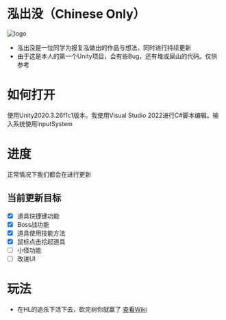 # 泓出没（Chinese Only）
![logo](https://qipaozhu.github.io/Assets/BonieHong/logo.png)
- 泓出没是一位同学为报复泓做出的作品与想法，同时进行持续更新
- 由于这是本人的第一个Unity项目，会有些Bug，还有堆成屎山的代码。仅供参考
# 如何打开
使用Unity2020.3.26f1c1版本。我使用Visual Studio 2022进行C#脚本编辑。输入系统使用InputSystem
# 进度
正常情况下我们都会在进行更新
## 当前更新目标
- [X] 道具快捷键功能
- [X] Boss战功能
- [X] 道具使用技能方法
- [X] 鼠标点击拾起道具
- [ ] 小怪功能
- [ ] 改进UI

# 玩法
- 在HL的追杀下活下去，砍完树你就赢了
[查看Wiki](https://github.com/qipaozhu/Bonie-Hong/wiki)
